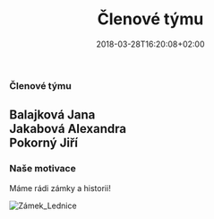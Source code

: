 ﻿---
title: "Členové týmu"
date: 2018-03-28T16:20:08+02:00
draft: false
---


### Členové týmu

Balajková Jana  
Jakabová Alexandra  
Pokorný Jiří 
  ---  

### Naše motivace    

Máme rádi zámky a historii!

![Zámek_Lednice](https://www.zamek-lednice.com/website/var/tmp/image-thumbnails/0/335/thumb__OgTagImage/lednice_uvodni_foto.jpeg)